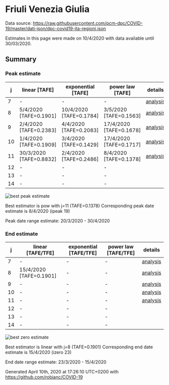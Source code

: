 # Friuli Venezia Giulia


Data source: https://raw.githubusercontent.com/pcm-dpc/COVID-19/master/dati-json/dpc-covid19-ita-regioni.json

Estimates in this page were made on 10/4/2020 with data available until 30/03/2020.


## Summary 

### Peak estimate 
|j|linear [TAFE]|exponential [TAFE]|power law [TAFE]|details|
|---|----|-----------|---------|-------|
|7|-|-|-|[analysis](COVID-19_friuli_venezia_giulia_j7_2020-03-30.md)|
|8|5/4/2020 [TAFE=0.1901]|10/4/2020 [TAFE=0.1784]|3/5/2020 [TAFE=0.1563]|[analysis](COVID-19_friuli_venezia_giulia_j8_2020-03-30.md)|
|9|2/4/2020 [TAFE=0.2383]|4/4/2020 [TAFE=0.2083]|17/4/2020 [TAFE=0.1678]|[analysis](COVID-19_friuli_venezia_giulia_j9_2020-03-30.md)|
|10|1/4/2020 [TAFE=0.1909]|3/4/2020 [TAFE=0.1429]|17/4/2020 [TAFE=0.1717]|[analysis](COVID-19_friuli_venezia_giulia_j10_2020-03-30.md)|
|11|30/3/2020 [TAFE=0.8832]|2/4/2020 [TAFE=0.2486]|8/4/2020 [TAFE=0.1378]|[analysis](COVID-19_friuli_venezia_giulia_j11_2020-03-30.md)|
|12|-|-|-||
|13|-|-|-||
|14|-|-|-||

![best peak estimate](COVID-19_friuli_venezia_giulia_j11_2020-03-30.png)

Best estimator is pow with j=11 (TAFE=0.1378)
Corresponding peak date estimate is 8/4/2020 (ipeak 19)


Peak date range estimate: 20/3/2020 - 30/4/2020

### End estimate 
|j|linear [TAFE/TFE]|exponential [TAFE/TFE]|power law [TAFE/TFE]|details|
|---|----|-----------|---------|-------|
|7|-|-|-|[analysis](COVID-19_friuli_venezia_giulia_j7_2020-03-30.md)|
|8|15/4/2020 [TAFE=0.1901]|-|-|[analysis](COVID-19_friuli_venezia_giulia_j8_2020-03-30.md)|
|9|-|-|-|[analysis](COVID-19_friuli_venezia_giulia_j9_2020-03-30.md)|
|10|-|-|-|[analysis](COVID-19_friuli_venezia_giulia_j10_2020-03-30.md)|
|11|-|-|-|[analysis](COVID-19_friuli_venezia_giulia_j11_2020-03-30.md)|
|12|-|-|-||
|13|-|-|-||
|14|-|-|-||

![best zero estimate](COVID-19_friuli_venezia_giulia_j8_2020-03-30.png)

Best estimator is linear with j=8 (TAFE=0.1901)
Corresponding end date estimate is 15/4/2020 (izero 23)


End date range estimate: 23/3/2020 - 15/4/2020

Generated April 10th, 2020 at 17:26:10 UTC+0200 with https://github.com/robianc/COVID-19
